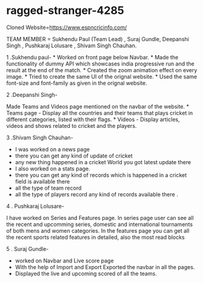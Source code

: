 # ragged-stranger-4285


Cloned Website=https://www.espncricinfo.com/

TEAM MEMBER = Sukhendu Paul (Team Lead) , Suraj Gundle, Deepanshi Singh , Pushkaraj Lolusare , Shivam Singh Chauhan.

1 .Sukhendu paul-
     * Worked on front page below Navbar.
     * Made the functionality of dummy API which showcases india progressive run and the result at the end of the match.
     * Created the zoom animation effect on every image.
     * Tried to create the same UI of the orignal website.
     * Used the same font-size and font-family as given in the orignal website.

 2 .Deepanshi Singh-

 Made Teams and Videos page mentioned on the navbar of the website.
    * Teams page - Display all the countries and their teams that plays cricket in different  categories, listed with their flags.
    * Videos - Display articles, videos and shows related to cricket and the players.

3 .Shivam Singh Chauhan-

  * I was worked on a news page
  *  there you can get any kind of update of cricket
  *  any new thing happened in a cricket World you got latest update there
  * I also worked on a stats page.
  * there you can get any kind of records which is happened in a cricket field is available there
  * all the type of team record
  * all the type of players record any kind of records available there .

 4 . Pushkaraj Lolusare-

 I have worked on Series and Features page. In series page user can see all the recent and upcomming series, domestic and international tournaments of both mens and women categories. In the features page you can get all the recent sports related features in detailed, also the most read blocks



 5 . Suraj Gundle-
  * worked on Navbar and Live score page
  * With the help of Import and Export Exported the navbar in all the pages.
  * Displayed the live and upcoming scored of all the teams.
     
             
